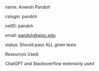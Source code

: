 name: Aneesh Pandoh

cslogin: pandoh

netID: pandoh

email: pandoh@wisc.edu

status: Should pass ALL given tests

Resources Used:

ChatGPT and Stackoverflow extensivly used
